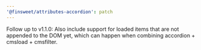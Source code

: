 ```yaml
---
'@finsweet/attributes-accordion': patch
---
```


Follow up to v1.1.0: Also include support for loaded items that are not appended to the DOM yet, which can happen when combining accordion + cmsload + cmsfilter.
